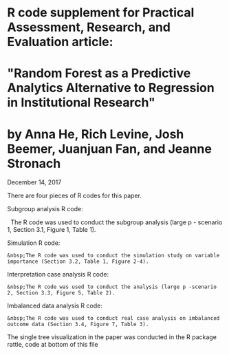 # R code supplement for  Practical Assessment, Research, and Evaluation article:  
# "Random Forest as a Predictive Analytics Alternative to Regression in Institutional Research" 
# by Anna He, Rich Levine, Josh Beemer, Juanjuan Fan, and Jeanne Stronach

December 14, 2017

There are four pieces of R codes for this paper. 

Subgroup analysis R code: 

  &nbsp; The R code was used to conduct the subgroup analysis (large p - scenario 1, Section 3.1, Figure 1, Table 1).
 
Simulation R code: 

    &nbsp;The R code was used to conduct the simulation study on variable importance (Section 3.2, Table 1, Figure 2-4).

Interpretation case analysis R code: 
   
    &nbsp;The R code was used to conduct the analysis (large p -scenario 2, Section 3.3, Figure 5, Table 2).
 
Imbalanced data analysis R code: 

    &nbsp;The R code was used to conduct real case analysis on imbalanced outcome data (Section 3.4, Figure 7, Table 3).
 
The single tree visualization in the paper was conducted in the R package rattle, code at bottom of this file


